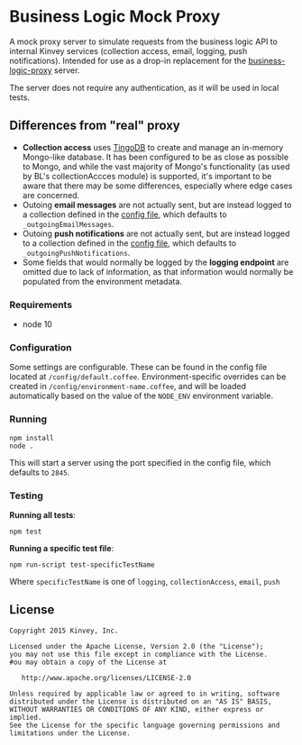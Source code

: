 # Business Logic Mock Proxy

A mock proxy server to simulate requests from the business logic API to internal Kinvey services (collection access, email, logging, push notifications). Intended for use as a drop-in replacement for the [business-logic-proxy](http://github.com/Kinvey/business-logic-proxy) server.

The server does not require any authentication, as it will be used in local tests.

## Differences from "real" proxy

* **Collection access** uses [TingoDB](http://www.tingodb.com/) to create and manage an in-memory Mongo-like database. It has been configured to be as close as possible to Mongo, and while the vast majority of Mongo's functionality (as used by BL's collectionAccces module) is supported, it's important to be aware that there may be some differences, especially where edge cases are concerned.
* Outoing **email messages** are not actually sent, but are instead logged to a collection defined in the [config file](#Configuration), which defaults to `_outgoingEmailMessages`.
* Outoing **push notifications** are not actually sent, but are instead logged to a collection defined in the [config file](#Configuration), which defaults to `_outgoingPushNotifications`.
* Some fields that would normally be logged by the **logging endpoint** are omitted due to lack of information, as that information would normally be populated from the environment metadata.

### Requirements

* node 10

### Configuration

Some settings are configurable. These can be found in the config file located at `/config/default.coffee`. Environment-specific overrides can be created in `/config/environment-name.coffee`, and will be loaded automatically based on the value of the `NODE_ENV` environment variable.

### Running

```
npm install
node .
```

This will start a server using the port specified in the config file, which defaults to `2845`.

### Testing

**Running all tests**:

```
npm test
```

**Running a specific test file**:

```
npm run-script test-specificTestName
```

Where `specificTestName` is one of `logging`, `collectionAccess`, `email`, `push`

## License
    Copyright 2015 Kinvey, Inc.

    Licensed under the Apache License, Version 2.0 (the "License");
    you may not use this file except in compliance with the License.
    #ou may obtain a copy of the License at

       http://www.apache.org/licenses/LICENSE-2.0

    Unless required by applicable law or agreed to in writing, software
    distributed under the License is distributed on an "AS IS" BASIS,
    WITHOUT WARRANTIES OR CONDITIONS OF ANY KIND, either express or implied.
    See the License for the specific language governing permissions and
    limitations under the License.